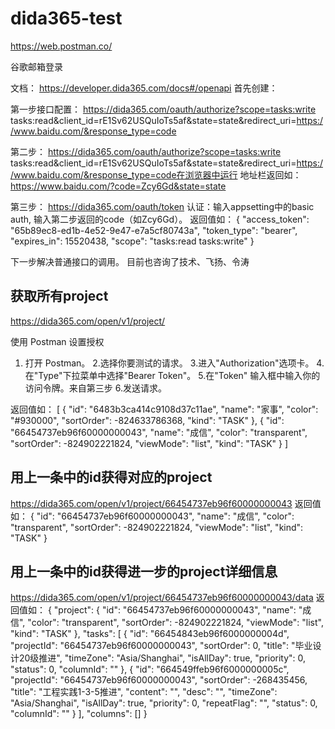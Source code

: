 # dida365-test

https://web.postman.co/

谷歌邮箱登录

文档：
https://developer.dida365.com/docs#/openapi
首先创建：

第一步接口配置：
https://dida365.com/oauth/authorize?scope=tasks:write tasks:read&client_id=rE1Sv62USQuIoTs5af&state=state&redirect_uri=https://www.baidu.com/&response_type=code


第二步：
https://dida365.com/oauth/authorize?scope=tasks:write tasks:read&client_id=rE1Sv62USQuIoTs5af&state=state&redirect_uri=https://www.baidu.com/&response_type=code在浏览器中运行
地址栏返回如：https://www.baidu.com/?code=Zcy6Gd&state=state



第三步：
https://dida365.com/oauth/token
认证：输入appsetting中的basic auth, 输入第二步返回的code（如Zcy6Gd）。
返回值如：
{
    "access_token": "65b89ec8-ed1b-4e52-9e47-e7a5cf80743a",
    "token_type": "bearer",
    "expires_in": 15520438,
    "scope": "tasks:read tasks:write"
}


下一步解决普通接口的调用。
目前也咨询了技术、飞扬、令涛

## 获取所有project
https://dida365.com/open/v1/project/

使用 Postman 设置授权
1. 打开 Postman。
2.选择你要测试的请求。
3.进入"Authorization"选项卡。
4.在"Type"下拉菜单中选择"Bearer Token"。
5.在"Token" 输入框中输入你的访问令牌。来自第三步
6.发送请求。

返回值如：
[
    {
        "id": "6483b3ca414c9108d37c11ae",
        "name": "家事",
        "color": "#930000",
        "sortOrder": -824633786368,
        "kind": "TASK"
    },
    {
        "id": "66454737eb96f60000000043",
        "name": "成信",
        "color": "transparent",
        "sortOrder": -824902221824,
        "viewMode": "list",
        "kind": "TASK"
    }
]

## 用上一条中的id获得对应的project
https://dida365.com/open/v1/project/66454737eb96f60000000043
返回值如：
{
    "id": "66454737eb96f60000000043",
    "name": "成信",
    "color": "transparent",
    "sortOrder": -824902221824,
    "viewMode": "list",
    "kind": "TASK"
}

## 用上一条中的id获得进一步的project详细信息
https://dida365.com/open/v1/project/66454737eb96f60000000043/data
返回值如：
{
    "project": {
        "id": "66454737eb96f60000000043",
        "name": "成信",
        "color": "transparent",
        "sortOrder": -824902221824,
        "viewMode": "list",
        "kind": "TASK"
    },
    "tasks": [
        {
            "id": "66454843eb96f6000000004d",
            "projectId": "66454737eb96f60000000043",
            "sortOrder": 0,
            "title": "毕业设计20级推进",
            "timeZone": "Asia/Shanghai",
            "isAllDay": true,
            "priority": 0,
            "status": 0,
            "columnId": ""
        },
        {
            "id": "664549ffeb96f6000000005c",
            "projectId": "66454737eb96f60000000043",
            "sortOrder": -268435456,
            "title": "工程实践1-3-5推进",
            "content": "",
            "desc": "",
            "timeZone": "Asia/Shanghai",
            "isAllDay": true,
            "priority": 0,
            "repeatFlag": "",
            "status": 0,
            "columnId": ""
        }
    ],
    "columns": []
}

